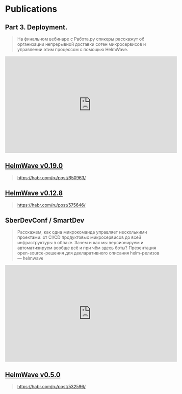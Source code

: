 # Publications

## Part 3. Deployment.

> На финальном вебинаре с Работа.ру спикеры расскажут об организации непрерывной доставки сотен микросервисов и управлении этим процессом с помощью HelmWave.

<iframe width="560" height="315" src="https://www.youtube.com/embed/Q9uD666Cw6s" title="YouTube video player" frameborder="0" allow="accelerometer; autoplay; clipboard-write; encrypted-media; gyroscope; picture-in-picture" allowfullscreen></iframe>

## [HelmWave v0.19.0](https://habr.com/ru/post/650963/)

> https://habr.com/ru/post/650963/

## [HelmWave v0.12.8](https://habr.com/ru/post/575646/) 

> https://habr.com/ru/post/575646/

## SberDevConf / SmartDev

> Расскажем, как одна микрокоманда управляет несколькими проектами: от CI/CD продуктовых микросервисов до всей инфраструктуры в облаке. Зачем и как мы версионируем и автоматизируем вообще всё и при чём здесь боты? Презентация open-source-решения для декларативного описания helm-релизов — helmwave

<iframe width="560" height="315" src="https://www.youtube.com/embed/Nzt_l0Njx38" title="YouTube video player" frameborder="0" allow="accelerometer; autoplay; clipboard-write; encrypted-media; gyroscope; picture-in-picture" allowfullscreen></iframe>

## [HelmWave v0.5.0](https://habr.com/ru/post/532596/)

> https://habr.com/ru/post/532596/

